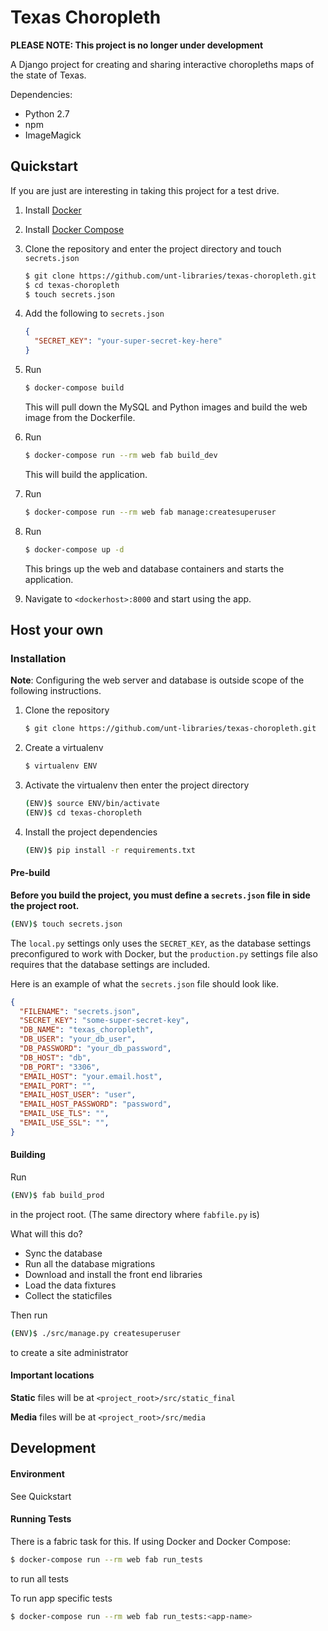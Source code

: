 # Texas Choropleth

**PLEASE NOTE: This project is no longer under development**

A Django project for creating and sharing interactive choropleths maps of the state of Texas.

Dependencies:

* Python 2.7
* npm
* ImageMagick

## Quickstart

If you are just are interesting in taking this project for a test drive. 

1. Install [Docker](http://docker.com)
2. Install [Docker Compose](https://docs.docker.com/compose/#installation-and-set-up)

3. Clone the repository and enter the project directory and touch `secrets.json`
 
    ```sh
    $ git clone https://github.com/unt-libraries/texas-choropleth.git
    $ cd texas-choropleth
    $ touch secrets.json
    ```
4. Add the following to `secrets.json`

    ```json
    {
      "SECRET_KEY": "your-super-secret-key-here"
    }
    ```

5. Run

    ```sh
    $ docker-compose build
    ```

    This will pull down the MySQL and Python images and build the web image from the Dockerfile.
    
6. Run 

    ```sh
    $ docker-compose run --rm web fab build_dev
    ```
    This will build the application.

7. Run 

    ```sh
    $ docker-compose run --rm web fab manage:createsuperuser
    ```

8. Run 

    ```sh
    $ docker-compose up -d
    ```
    This brings up the web and database containers and starts the application.

8. Navigate to `<dockerhost>:8000` and start using the app.

## Host your own
### Installation

__Note__: Configuring the web server and database is outside scope of the following instructions.

1. Clone the repository

    ```sh
    $ git clone https://github.com/unt-libraries/texas-choropleth.git
    ```

2. Create a virtualenv

    ```sh
    $ virtualenv ENV
    ```

3. Activate the virtualenv then enter the project directory

    ```sh
    (ENV)$ source ENV/bin/activate
    (ENV)$ cd texas-choropleth
    ```
4. Install the project dependencies

    ```sh
    (ENV)$ pip install -r requirements.txt
    ```

#### Pre-build

__Before you build the project, you must define a `secrets.json` file in side the project root.__ 

```sh
(ENV)$ touch secrets.json
```

The `local.py` settings only uses the `SECRET_KEY`, as the database settings preconfigured to work with Docker, but the `production.py` settings file also requires that the database settings are included.

Here is an example of what the `secrets.json` file should look like.

```json
{
  "FILENAME": "secrets.json",
  "SECRET_KEY": "some-super-secret-key",
  "DB_NAME": "texas_choropleth",
  "DB_USER": "your_db_user",
  "DB_PASSWORD": "your_db_password",
  "DB_HOST": "db",
  "DB_PORT": "3306",
  "EMAIL_HOST": "your.email.host",
  "EMAIL_PORT": "",
  "EMAIL_HOST_USER": "user",
  "EMAIL_HOST_PASSWORD": "password",
  "EMAIL_USE_TLS": "",
  "EMAIL_USE_SSL": "",
}
```

#### Building

Run 

```sh
(ENV)$ fab build_prod
```

in the project root. (The same directory where `fabfile.py` is)

What will this do?

- Sync the database
- Run all the database migrations
- Download and install the front end libraries
- Load the data fixtures
- Collect the staticfiles

Then run 

```sh
(ENV)$ ./src/manage.py createsuperuser 
```

to create a site administrator

#### Important locations

__Static__ files will be at `<project_root>/src/static_final`

__Media__ files will be at `<project_root>/src/media`


## Development

#### Environment

See Quickstart

#### Running Tests

There is a fabric task for this. If using Docker and Docker Compose:

```sh
$ docker-compose run --rm web fab run_tests
```
to run all tests

To run app specific tests

```sh
$ docker-compose run --rm web fab run_tests:<app-name>
```

